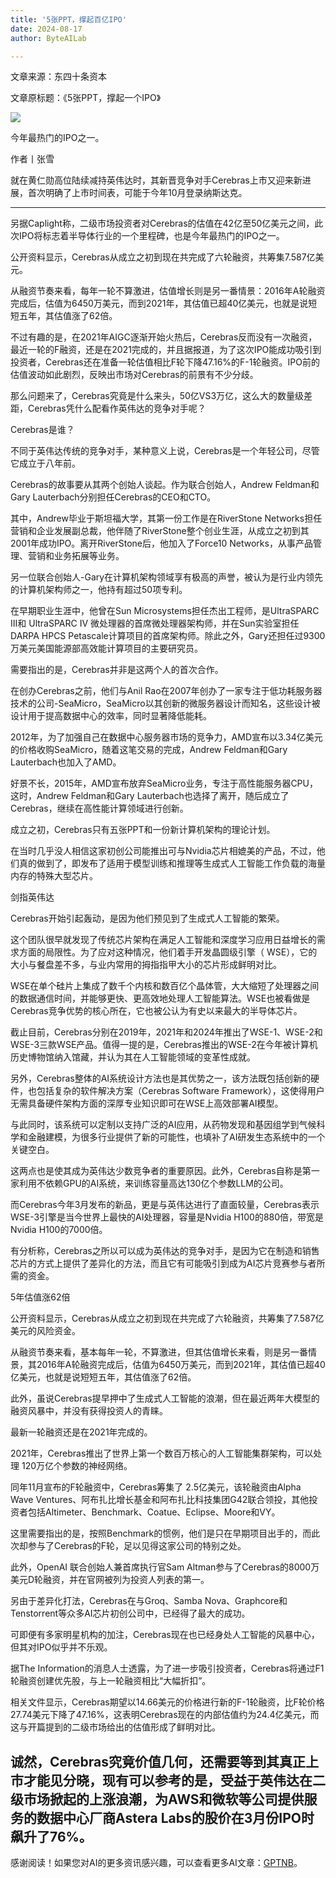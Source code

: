 ```yaml
---
title: '5张PPT，撑起百亿IPO'
date: 2024-08-17
author: ByteAILab

---
```


文章来源：东四十条资本

文章原标题：《5张PPT，撑起一个IPO》

![](http://www.jesonc.com/upload/3B33CB85B496C0CB6FBA4C2BD79320AD/1723769148828/Foas9xF8zP8ZN5phWEAcjkUbkvJn.png)

今年最热门的IPO之一。

作者丨张雪

就在黄仁勋高位陆续减持英伟达时，其新晋竞争对手Cerebras上市又迎来新进展，首次明确了上市时间表，可能于今年10月登录纳斯达克。

---
另据Caplight称，二级市场投资者对Cerebras的估值在42亿至50亿美元之间，此次IPO将标志着半导体行业的一个里程碑，也是今年最热门的IPO之一。

公开资料显示，Cerebras从成立之初到现在共完成了六轮融资，共筹集7.587亿美元。

从融资节奏来看，每年一轮不算激进，估值增长则是另一番情景：2016年A轮融资完成后，估值为6450万美元，而到2021年，其估值已超40亿美元，也就是说短短五年，其估值涨了62倍。

不过有趣的是，在2021年AIGC逐渐开始火热后，Cerebras反而没有一次融资，最近一轮的F融资，还是在2021完成的，并且据报道，为了这次IPO能成功吸引到投资者，Cerebras还在准备一轮估值相比F轮下降47.16%的F-1轮融资。IPO前的估值波动如此剧烈，反映出市场对Cerebras的前景有不少分歧。

那么问题来了，Cerebras究竟是什么来头，50亿VS3万亿，这么大的数量级差距，Cerebras凭什么配看作英伟达的竞争对手呢？

Cerebras是谁？

不同于英伟达传统的竞争对手，某种意义上说，Cerebras是一个年轻公司，尽管它成立于八年前。

Cerebras的故事要从其两个创始人谈起。作为联合创始人，Andrew Feldman和Gary Lauterbach分别担任Cerebras的CEO和CTO。

其中，Andrew毕业于斯坦福大学，其第一份工作是在RiverStone Networks担任营销和企业发展副总裁，他伴随了RiverStone整个创业生涯，从成立之初到其2001年成功IPO。离开RiverStone后，他加入了Force10 Networks，从事产品管理、营销和业务拓展等业务。

另一位联合创始人-Gary在计算机架构领域享有极高的声誉，被认为是行业内领先的计算机架构师之一，他持有超过50项专利。

在早期职业生涯中，他曾在Sun Microsystems担任杰出工程师，是UltraSPARC III和 UltraSPARC IV 微处理器的首席微处理器架构师，并在Sun实验室担任DARPA HPCS Petascale计算项目的首席架构师。除此之外，Gary还担任过9300万美元美国能源部高效能计算项目的主要研究员。

需要指出的是，Cerebras并非是这两个人的首次合作。

在创办Cerebras之前，他们与Anil Rao在2007年创办了一家专注于低功耗服务器技术的公司-SeaMicro，SeaMicro以其创新的微服务器设计而知名，这些设计被设计用于提高数据中心的效率，同时显著降低能耗。

2012年，为了加强自己在数据中心服务器市场的竞争力，AMD宣布以3.34亿美元的价格收购SeaMicro，随着这笔交易的完成，Andrew Feldman和Gary Lauterbach也加入了AMD。

好景不长，2015年，AMD宣布放弃SeaMicro业务，专注于高性能服务器CPU，这时，Andrew Feldman和Gary Lauterbach也选择了离开，随后成立了Cerebras，继续在高性能计算领域进行创新。

成立之初，Cerebras只有五张PPT和一份新计算机架构的理论计划。

在当时几乎没人相信这家初创公司能推出可与Nvidia芯片相媲美的产品，不过，他们真的做到了，即发布了适用于模型训练和推理等生成式人工智能工作负载的海量内存的特殊大型芯片。

剑指英伟达

Cerebras开始引起轰动，是因为他们预见到了生成式人工智能的繁荣。

这个团队很早就发现了传统芯片架构在满足人工智能和深度学习应用日益增长的需求方面的局限性。为了应对这种情况，他们着手开发晶圆级引擎（ WSE），它的大小与餐盘差不多，与业内常用的拇指指甲大小的芯片形成鲜明对比。

WSE在单个硅片上集成了数千个内核和数百亿个晶体管，大大缩短了处理器之间的数据通信时间，并能够更快、更高效地处理人工智能算法。WSE也被看做是Cerebras竞争优势的核心所在，它也被公认为有史以来最大的半导体芯片。

截止目前，Cerebras分别在2019年，2021年和2024年推出了WSE-1、WSE-2和WSE-3三款WSE产品。值得一提的是，Cerebras推出的WSE-2在今年被计算机历史博物馆纳入馆藏，并认为其在人工智能领域的变革性成就。

另外，Cerebras整体的AI系统设计方法也是其优势之一，该方法既包括创新的硬件，也包括复杂的软件解决方案（Cerebras Software Framework），这使得用户无需具备硬件架构方面的深厚专业知识即可在WSE上高效部署AI模型。

与此同时，该系统可以定制以支持广泛的AI应用，从药物发现和基因组学到气候科学和金融建模，为很多行业提供了新的可能性，也填补了AI研发生态系统中的一个关键空白。

这两点也是使其成为英伟达少数竞争者的重要原因。此外，Cerebras自称是第一家利用不依赖GPU的AI系统，来训练容量高达130亿个参数LLM的公司。

而Cerebras今年3月发布的新品，更是与英伟达进行了直面较量，Cerebras表示WSE-3引擎是当今世界上最快的AI处理器，容量是Nvidia H100的880倍，带宽是Nvidia H100的7000倍。

有分析称，Cerebras之所以可以成为英伟达的竞争对手，是因为它在制造和销售芯片的方式上提供了差异化的方法，而且它有可能吸引到成为AI芯片竞赛参与者所需的资金。

5年估值涨62倍

公开资料显示，Cerebras从成立之初到现在共完成了六轮融资，共筹集了7.587亿美元的风险资金。

从融资节奏来看，基本每年一轮，不算激进，但其估值增长来看，则是另一番情景，其2016年A轮融资完成后，估值为6450万美元，而到2021年，其估值已超40亿美元，也就是说短短五年，其估值涨了62倍。

此外，虽说Cerebras提早押中了生成式人工智能的浪潮，但在最近两年大模型的融资风暴中，并没有获得投资人的青睐。

最新一轮融资还是在2021年完成的。

2021年，Cerebras推出了世界上第一个数百万核心的人工智能集群架构，可以处理 120万亿个参数的神经网络。

同年11月宣布的F轮融资中，Cerebras筹集了 2.5亿美元，该轮融资由Alpha Wave Ventures、阿布扎比增长基金和阿布扎比科技集团G42联合领投，其他投资者包括Altimeter、Benchmark、Coatue、Eclipse、Moore和VY。

这里需要指出的是，按照Benchmark的惯例，他们是只在早期项目出手的，而此次却参与了Cerebras的F轮，足以见得这家公司的特别之处。

此外，OpenAI 联合创始人兼首席执行官Sam Altman参与了Cerebras的8000万美元D轮融资，并在官网被列为投资人列表的第一。

另由于差异化打法，Cerebras在与Groq、Samba Nova、Graphcore和Tenstorrent等众多AI芯片初创公司中，已经得了最大的成功。

可即便有多家明星机构的加注，Cerebras现在也已经身处人工智能的风暴中心，但其对IPO似乎并不乐观。

据The Information的消息人士透露，为了进一步吸引投资者，Cerebras将通过F1轮融资创建优先股，与上一轮融资相比“大幅折扣”。

相关文件显示，Cerebras期望以14.66美元的价格进行新的F-1轮融资，比F轮价格27.74美元下降了47.16%，这表明Cerebras现在的内部估值约为24.4亿美元，而这与开篇提到的二级市场给出的估值形成了鲜明对比。

诚然，Cerebras究竟价值几何，还需要等到其真正上市才能见分晓，现有可以参考的是，受益于英伟达在二级市场掀起的上涨浪潮，为AWS和微软等公司提供服务的数据中心厂商Astera Labs的股价在3月份IPO时飙升了76%。
---
感谢阅读！如果您对AI的更多资讯感兴趣，可以查看更多AI文章：[GPTNB](https://gptnb.com)。